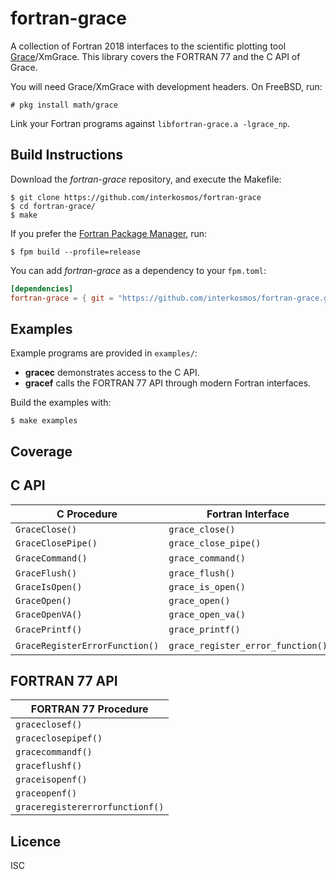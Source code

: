# fortran-grace
A collection of Fortran 2018 interfaces to the scientific plotting tool
[Grace](https://plasma-gate.weizmann.ac.il/Grace/)/XmGrace. This library covers
the FORTRAN 77 and the C API of Grace.

You will need Grace/XmGrace with development headers. On FreeBSD, run:

```
# pkg install math/grace
```

Link your Fortran programs against `libfortran-grace.a -lgrace_np`.

## Build Instructions

Download the *fortran-grace* repository, and execute the Makefile:

```
$ git clone https://github.com/interkosmos/fortran-grace
$ cd fortran-grace/
$ make
```

If you prefer the [Fortran Package Manager](https://github.com/fortran-lang/fpm),
run:

```
$ fpm build --profile=release
```

You can add *fortran-grace* as a dependency to your `fpm.toml`:

```toml
[dependencies]
fortran-grace = { git = "https://github.com/interkosmos/fortran-grace.git" }
```

## Examples

Example programs are provided in `examples/`:

* **gracec** demonstrates access to the C API.
* **gracef** calls the FORTRAN 77 API through modern Fortran interfaces.

Build the examples with:

```
$ make examples
```

## Coverage

## C API

| C Procedure                    | Fortran Interface                 | Wrapper |
|--------------------------------|-----------------------------------|---------|
| `GraceClose()`                 | `grace_close()`                   |         |
| `GraceClosePipe()`             | `grace_close_pipe()`              |         |
| `GraceCommand()`               | `grace_command()`                 |    ✓    |
| `GraceFlush()`                 | `grace_flush()`                   |         |
| `GraceIsOpen()`                | `grace_is_open()`                 |         |
| `GraceOpen()`                  | `grace_open()`                    |         |
| `GraceOpenVA()`                | `grace_open_va()`                 |         |
| `GracePrintf()`                | `grace_printf()`                  |    ✓    |
| `GraceRegisterErrorFunction()` | `grace_register_error_function()` |    ✓    |

## FORTRAN 77 API

| FORTRAN 77 Procedure            |
|---------------------------------|
| `graceclosef()`                 |
| `graceclosepipef()`             |
| `gracecommandf()`               |
| `graceflushf()`                 |
| `graceisopenf()`                |
| `graceopenf()`                  |
| `graceregistererrorfunctionf()` |

## Licence

ISC
